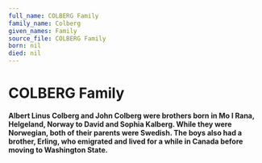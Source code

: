 ```yaml
---
full_name: COLBERG Family
family_name: Colberg
given_names: Family
source_file: COLBERG Family
born: nil
died: nil
---
```

# COLBERG Family

**Albert Linus Colberg and John Colberg were brothers born in Mo I Rana,
Helgeland, Norway to David and Sophia Kalberg. While they were
Norwegian, both of their parents were Swedish. The boys also had a
brother, Erling, who emigrated and lived for a while in Canada before
moving to Washington State.**

